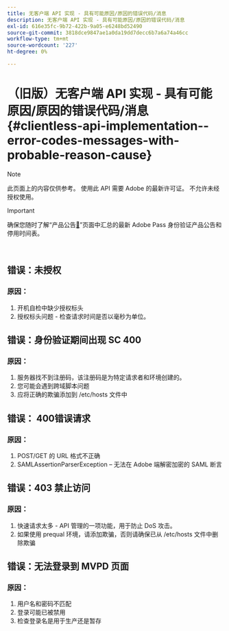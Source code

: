 ```yaml
---
title: 无客户端 API 实现 - 具有可能原因/原因的错误代码/消息
description: 无客户端 API 实现 - 具有可能原因/原因的错误代码/消息
exl-id: 616e35fc-9b72-422b-9a05-e6248bd52490
source-git-commit: 3818dce9847ae1a0da19dd7decc6b7a6a74a46cc
workflow-type: tm+mt
source-wordcount: '227'
ht-degree: 0%

---
```


# （旧版）无客户端 API 实现 - 具有可能原因/原因的错误代码/消息 {#clientless-api-implementation--error-codes-messages-with-probable-reason-cause}

>[!NOTE]
>
>此页面上的内容仅供参考。 使用此 API 需要 Adobe 的最新许可证。 不允许未经授权使用。

>[!IMPORTANT]
>
> 确保您随时了解“产品公告[&#128279;](/help/authentication/product-announcements.md)”页面中汇总的最新 Adobe Pass 身份验证产品公告和停用时间表。

</br>


## 错误：未授权

### 原因：

1. 开机自检中缺少授权标头
1. 授权标头问题 - 检查请求时间是否以毫秒为单位。

## 错误：身份验证期间出现 SC 400

### 原因：

1. 服务器找不到注册码，该注册码是为特定请求者和环境创建的。
1. 您可能会遇到跨域脚本问题
1. 应将正确的欺骗添加到 /etc/hosts 文件中

## 错误： 400错误请求

### 原因：

1. POST/GET 的 URL 格式不正确
1. SAMLAssertionParserException – 无法在 Adobe 端解密加密的 SAML 断言

## 错误：403 禁止访问

### 原因：

1. 快速请求太多 - API 管理的一项功能，用于防止 DoS 攻击。
2. 如果使用 prequal 环境，请添加欺骗，否则请确保已从 /etc/hosts 文件中删除欺骗

## 错误：无法登录到 MVPD 页面

### 原因：

1. 用户名和密码不匹配
2. 登录可能已被禁用
3. 检查登录名是用于生产还是暂存


<!--

## Related Information

- [Clientless API Reference](/help/authentication/rest-api-reference.md)

-->
